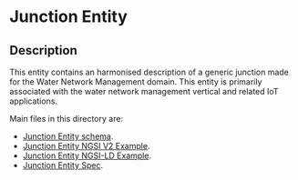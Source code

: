 # Junction Entity

## Description
This entity contains an harmonised description of a generic junction made for the Water Network Management domain. This entity is primarily associated with the water network management vertical and related IoT applications.

Main files in this directory are:

-   [Junction Entity schema](schema.json).
-   [Junction Entity NGSI V2 Example](example-normalized.json).
-   [Junction Entity NGSI-LD Example](example-normalized-ld.jsonld).
-   [Junction Entity Spec](doc/spec.md).
